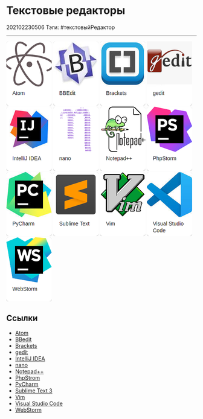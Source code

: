 # Текстовые редакторы

202102230506
Тэги: #текстовыйРедактор
___

![atom](../assets/atom.png)
![bbedit](../assets/bbedit.png)
![brackets](../assets/brackets.png)
![gedit](../assets/gedit.png)
![intelij-idea](../assets/intellij-idea.png)
![nano](../assets/nano.png)
![notepad++](../assets/notepad++.png)
![phpstorm](../assets/phpstorm.png)
![pycharm](../assets/pycharm.png)
[![sublime](../assets/sublime.png)](Sublime%20Text%203.md)
![vim](../assets/vim.png)
![visual-studio-code](../assets/visual-studio-code.png)
![webstorm](../assets/webstorm.png)

## Ссылки

- [Atom](Atom.md)
- [BBedit](BBedit.md)
- [Brackets](Brackets.md)
- [gedit](gedit.md)
- [IntelliJ IDEA](IntelliJ%20IDEA.md)
- [nano](nano.md)
- [Notepad++](Notepad++.md)
- [PhpStrom](PhpStrom.md)
- [PyCharm](PyCharm.md)
- [Sublime Text 3](Sublime%20Text%203.md)
- [Vim](Vim.md)
- [Visual Studio Code](Visual%20Studio%20Code.md)
- [WebStorm](WebStorm.md)
